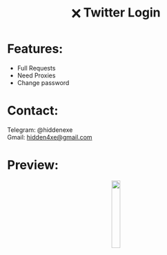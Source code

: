 <div align="center">
  <h1>🗙 Twitter Login</h1>
</div>
 
# Features:

- Full Requests
- Need Proxies
- Change password

# Contact:

Telegram: @hiddenexe
<br>
Gmail: hidden4xe@gmail.com
 
# Preview:

<div align="center">
      <a href="https://streamable.com/nxswqu">
         <img src="https://png.pngtree.com/png-vector/20221018/ourmid/pngtree-youtube-social-media-round-icon-png-image_6315993.png" style="width:20%;">
      </a>

</div>
